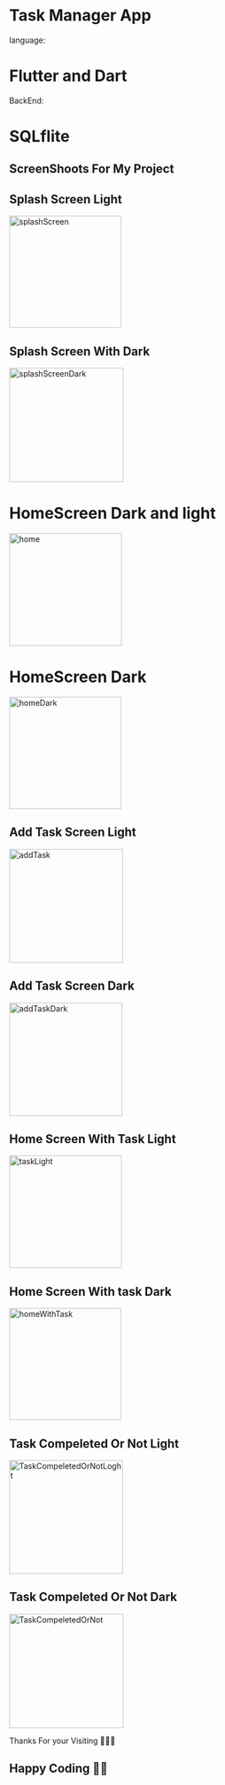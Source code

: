 # Task Manager App

 language:
  # Flutter and Dart
  
 BackEnd:
  # SQLflite 
  
  

## ScreenShoots For My Project

## Splash Screen Light
<img width="202" alt="splashScreen" src="https://user-images.githubusercontent.com/116594165/216826391-e5d105cb-f4f0-459e-98d6-a2437335a819.png">


## Splash Screen With Dark

  <img width="206" alt="splashScreenDark" src="https://user-images.githubusercontent.com/116594165/216826418-9a2a6461-d3cd-499a-bcb0-fae6de05b793.png">

 
 # HomeScreen Dark and light
 
  <img width="203" alt="home" src="https://user-images.githubusercontent.com/116594165/216826120-d7d3d7ae-067f-48e4-8ed7-00439ce67210.png">



# HomeScreen Dark 
  <img width="202" alt="homeDark" src="https://user-images.githubusercontent.com/116594165/216826153-c7f2f4f2-e0ba-4d89-97e7-31651dfbe13f.png">


## Add Task Screen Light

<img width="205" alt="addTask" src="https://user-images.githubusercontent.com/116594165/216826177-f26b3a43-abda-4392-bac5-49fd7c9c6f63.png">

## Add Task Screen Dark

<img width="204" alt="addTaskDark" src="https://user-images.githubusercontent.com/116594165/216826195-d403dedd-0a4a-4aa8-b0d7-81ddf73afd93.png">

## Home Screen With Task Light
<img width="203" alt="taskLight" src="https://user-images.githubusercontent.com/116594165/216826244-b883b191-b7bb-45d6-83fd-9b2de66df992.png">


## Home Screen With task Dark
<img width="202" alt="homeWithTask" src="https://user-images.githubusercontent.com/116594165/216826264-3c2c65ea-f432-4eb6-adff-c88944321250.png">

## Task Compeleted Or Not Light 
<img width="205" alt="TaskCompeletedOrNotLoght" src="https://user-images.githubusercontent.com/116594165/216826321-cabe3fe7-a553-48a1-a7a8-bf8a1f2c5099.png">

## Task Compeleted Or Not Dark
<img width="206" alt="TaskCompeletedOrNot" src="https://user-images.githubusercontent.com/116594165/216826351-fb7d6757-6e31-4241-9bf8-b375416e1e31.png">


  Thanks For your Visiting 👋👨‍💻
  
  ## Happy Coding 👨‍💻
